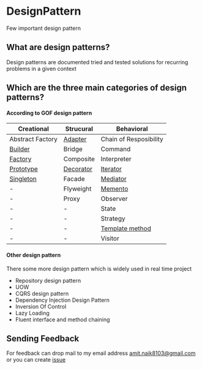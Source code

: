 # DesignPattern

Few important design pattern

## What are design patterns?

Design patterns are documented tried and tested solutions for recurring problems in a given context

## Which are the three main categories of design patterns?

#### According to GOF design pattern

 
| Creational  | Strucural  | Behavioral | 
| ------------- | ------------- | ------------- |
| Abstract Factory  | [Adapter](Adapter)  | Chain of Resposibility | 
| [Builder](Builder) | Bridge  | Command |
| [Factory](Factory) | Composite  | Interpreter |
| [Prototype](Prototype) | [Decorator](Decorator)  | [Iterator](Iterator) |
| [Singleton](Singleton) | Facade  | [Mediator](Mediator) |
| - | Flyweight  | [Memento](Memento) |
| - | Proxy  | Observer |
| - | -  | State |
| - | -  | Strategy |
| - | -  | [Template method](Templatemethod) |
| - | -  | Visitor |

#### Other design pattern

There some more design pattern which is widely used in real time project
* Repository design pattern
* UOW
* CQRS design pattern
* Dependency Injection Design Pattern
* Inversion Of Control
* Lazy Loading
* Fluent interface and method chaining

## Sending Feedback

For feedback can drop mail to my email address amit.naik8103@gmail.com or you can create [issue](https://github.com/Amitpnk/angular-application/issues/new)

